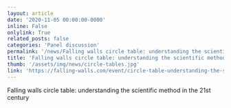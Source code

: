 ```yaml
---
layout: article
date: '2020-11-05 00:00:00-0000'
inline: False
onlylink: True
related_posts: false
categories: 'Panel discussion'
permalink: '/news/Falling walls circle table: understanding the scientific method in the 21st century'
title: 'Falling walls circle table: understanding the scientific method in the 21st century'
thumb: '/assets/img/news/circle-tables.jpg'
link: 'https://falling-walls.com/event/circle-table-understanding-the-scientific-method-in-the-21st-century'
---
```

Falling walls circle table: understanding the scientific method in the 21st century
